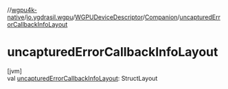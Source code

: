//[wgpu4k-native](../../../../index.md)/[io.ygdrasil.wgpu](../../index.md)/[WGPUDeviceDescriptor](../index.md)/[Companion](index.md)/[uncapturedErrorCallbackInfoLayout](uncaptured-error-callback-info-layout.md)

# uncapturedErrorCallbackInfoLayout

[jvm]\
val [uncapturedErrorCallbackInfoLayout](uncaptured-error-callback-info-layout.md): StructLayout